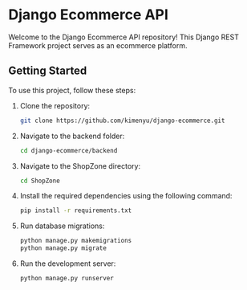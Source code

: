 # Django Ecommerce API

Welcome to the Django Ecommerce API repository! This Django REST Framework project serves as an ecommerce platform.

## Getting Started

To use this project, follow these steps:

1. Clone the repository:
    ```bash
    git clone https://github.com/kimenyu/django-ecommerce.git
    ```

2. Navigate to the backend folder:
    ```bash
    cd django-ecommerce/backend
    ```

3. Navigate to the ShopZone directory:
    ```bash
    cd ShopZone
    ```

4. Install the required dependencies using the following command:
    ```bash
    pip install -r requirements.txt
    ```

5. Run database migrations:
    ```bash
    python manage.py makemigrations
    python manage.py migrate
    ```

6. Run the development server:
    ```bash
    python manage.py runserver
    ```
